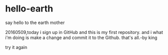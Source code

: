 # hello-earth
say hello to the earth mother

20160509,today i sign up in GitHub and this is my first repository. and i what i'm doing is make a change and commit it to the Github. that's all.-by king

try it again
